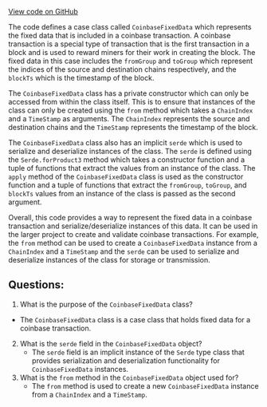 [View code on GitHub](https://github.com/oxyg3nium/oxyg3nium/protocol/src/main/scala/org/oxyg3nium/protocol/model/CoinbaseFixedData.scala)

The code defines a case class called `CoinbaseFixedData` which represents the fixed data that is included in a coinbase transaction. A coinbase transaction is a special type of transaction that is the first transaction in a block and is used to reward miners for their work in creating the block. The fixed data in this case includes the `fromGroup` and `toGroup` which represent the indices of the source and destination chains respectively, and the `blockTs` which is the timestamp of the block.

The `CoinbaseFixedData` class has a private constructor which can only be accessed from within the class itself. This is to ensure that instances of the class can only be created using the `from` method which takes a `ChainIndex` and a `TimeStamp` as arguments. The `ChainIndex` represents the source and destination chains and the `TimeStamp` represents the timestamp of the block.

The `CoinbaseFixedData` class also has an implicit `serde` which is used to serialize and deserialize instances of the class. The `serde` is defined using the `Serde.forProduct3` method which takes a constructor function and a tuple of functions that extract the values from an instance of the class. The `apply` method of the `CoinbaseFixedData` class is used as the constructor function and a tuple of functions that extract the `fromGroup`, `toGroup`, and `blockTs` values from an instance of the class is passed as the second argument.

Overall, this code provides a way to represent the fixed data in a coinbase transaction and serialize/deserialize instances of this data. It can be used in the larger project to create and validate coinbase transactions. For example, the `from` method can be used to create a `CoinbaseFixedData` instance from a `ChainIndex` and a `TimeStamp` and the `serde` can be used to serialize and deserialize instances of the class for storage or transmission.
## Questions: 
 1. What is the purpose of the `CoinbaseFixedData` class?
   - The `CoinbaseFixedData` class is a case class that holds fixed data for a coinbase transaction.
2. What is the `serde` field in the `CoinbaseFixedData` object?
   - The `serde` field is an implicit instance of the `Serde` type class that provides serialization and deserialization functionality for `CoinbaseFixedData` instances.
3. What is the `from` method in the `CoinbaseFixedData` object used for?
   - The `from` method is used to create a new `CoinbaseFixedData` instance from a `ChainIndex` and a `TimeStamp`.